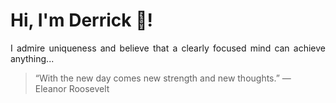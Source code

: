 # Hi, I'm Derrick 👋!
<p align="justify">I admire uniqueness and believe that a clearly focused mind can achieve anything...</p> 
<!-- #quote-start -->
<blockquote>&ldquo;With the new day comes new strength and new thoughts.&rdquo; &mdash; <footer>Eleanor Roosevelt</footer></blockquote>
<!-- #quote-end -->

